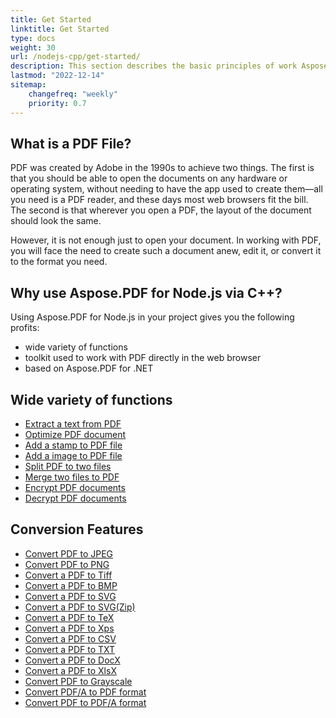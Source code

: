 ```yaml
---
title: Get Started 
linktitle: Get Started
type: docs
weight: 30
url: /nodejs-cpp/get-started/
description: This section describes the basic principles of work Aspose.PDF for Node.js via C++. Aspose.PDF for Node.js via C++ supports a wide variety of functions.
lastmod: "2022-12-14"   
sitemap:
    changefreq: "weekly"
    priority: 0.7
---
```


## What is a PDF File?

PDF was created by Adobe in the 1990s to achieve two things. The first is that you should be able to open the documents on any hardware or operating system, without needing to have the app used to create them—all you need is a PDF reader, and these days most web browsers fit the bill. The second is that wherever you open a PDF, the layout of the document should look the same.

However, it is not enough just to open your document. In working with PDF, you will face the need to create such a document anew, edit it, or convert it to the format you need.

## Why use Aspose.PDF for Node.js via C++?

Using Aspose.PDF for Node.js in your project gives you the following profits:

- wide variety of functions
- toolkit used to work with PDF directly in the web browser
- based on Aspose.PDF for .NET

## Wide variety of functions

- [Extract a text from PDF](/pdf/nodejs-cpp/extract-text/)
- [Optimize PDF document](/pdf/nodejs-cpp/optimize-pdf/)
- [Add a stamp to PDF file](/pdf/nodejs-cpp/add-stamp-to-pdf/)
- [Add a image to PDF file](/pdf/nodejs-cpp/add-image-to-pdf/)
- [Split PDF to two files](/pdf/nodejs-cpp/split-pdf/)
- [Merge two files to PDF](/pdf/nodejs-cpp/merge-pdf/)
- [Encrypt PDF documents](/pdf/nodejs-cpp/encrypt-pdf/)
- [Decrypt PDF documents](/pdf/nodejs-cpp/decrypt-pdf/)

## Conversion Features

- [Convert PDF to JPEG](/pdf/nodejs-cpp/conversion/)
- [Convert PDF to PNG](/pdf/nodejs-cpp/conversion/)
- [Convert a PDF to Tiff](/pdf/nodejs-cpp/conversion/)
- [Convert a PDF to BMP](/pdf/nodejs-cpp/conversion/)
- [Convert a PDF to SVG](/pdf/nodejs-cpp/conversion/)
- [Convert a PDF to SVG(Zip)](/pdf/nodejs-cpp/conversion/)
- [Convert a PDF to TeX](/pdf/nodejs-cpp/conversion/)
- [Convert a PDF to Xps](/pdf/nodejs-cpp/conversion/)
- [Convert a PDF to CSV](/pdf/nodejs-cpp/conversion/)
- [Convert a PDF to TXT](/pdf/nodejs-cpp/conversion/)
- [Convert a PDF to DocX](/pdf/nodejs-cpp/conversion/)
- [Convert a PDF to XlsX](/pdf/nodejs-cpp/conversion/)
- [Convert PDF to Grayscale](/pdf/nodejs-cpp/conversion/)
- [Convert PDF/A to PDF format](/pdf/nodejs-cpp/conversion/)
- [Convert PDF to PDF/A format](/pdf/nodejs-cpp/conversion/)